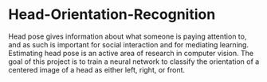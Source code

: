 # Head-Orientation-Recognition
Head pose gives information about what someone is paying attention to, and as such is important for social interaction and for mediating learning. Estimating head pose is an active area of research in computer vision. The goal of this project is to train a neural network to classify the orientation of a centered image of a head as either left, right, or front.
